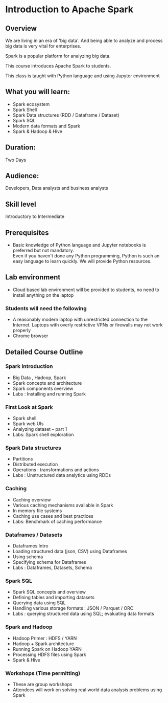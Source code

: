 # Introduction to Apache Spark

## Overview

We are living in an era of 'big data'.  And being able to analyze and process big data is very vital for enterprises.

Spark is a popular platform for analyzing big data.

This course introduces Apache Spark to students.

This class is taught with Python language and using Jupyter environment

## What you will learn:
*	Spark ecosystem
*	Spark Shell
*	Spark Data structures (RDD / Dataframe / Dataset)
*	Spark SQL
*	Modern data formats and Spark
*	Spark & Hadoop & Hive

## Duration:
Two Days

## Audience:
Developers, Data analysts and business analysts

## Skill level
Introductory to Intermediate

## Prerequisites
*  Basic knowledge of Python language and Jupyter notebooks is preferred but not mandatory.  
Even if you haven't done any Python programming, Python is such an easy language to learn quickly.  We will provide Python resources.

## Lab environment
*  Cloud based lab environment will be provided to students, no need to install anything on the laptop

### Students will need the following
* A reasonably modern laptop with unrestricted connection to the Internet.  Laptops with overly restrictive VPNs or firewalls may not work properly
* Chrome browser


## Detailed Course Outline

### Spark Introduction
* Big Data , Hadoop, Spark
* Spark concepts and architecture
* Spark components overview
* Labs : Installing and running Spark

### First Look at Spark
* Spark shell
* Spark web UIs
* Analyzing dataset – part 1
* Labs: Spark shell exploration

### Spark Data structures
* Partitions
* Distributed execution
* Operations : transformations and actions
* Labs : Unstructured data analytics using RDDs

### Caching
* Caching overview
* Various caching mechanisms available in Spark
* In memory file systems
* Caching use cases and best practices
* Labs: Benchmark of caching performance

### Dataframes / Datasets
* Dataframes Intro
* Loading structured data (json, CSV) using Dataframes
* Using schema
* Specifying schema for Dataframes
* Labs : Dataframes, Datasets, Schema

### Spark SQL
* Spark SQL concepts and overview
* Defining tables and importing datasets
* Querying data using SQL
* Handling various storage formats : JSON / Parquet / ORC
* Labs : querying structured data using SQL; evaluating data formats

### Spark and Hadoop
* Hadoop Primer : HDFS / YARN
* Hadoop + Spark architecture
* Running Spark on Hadoop YARN
* Processing HDFS files using Spark
* Spark & Hive

### Workshops (Time permitting)
* These are group workshops
* Attendees will work on solving real world data analysis problems using Spark


